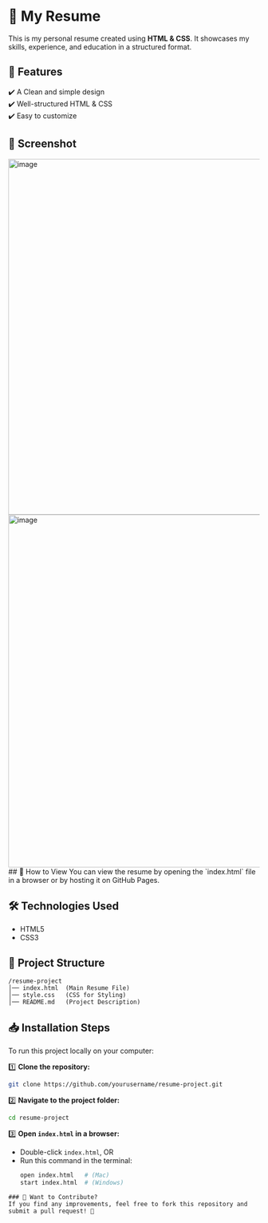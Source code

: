 # 💼 My Resume  

This is my personal resume created using **HTML & CSS**. It showcases my skills, experience, and education in a structured format.  

## 📌 Features  
✔️ A Clean and simple design  
✔️ Well-structured HTML & CSS  
✔️ Easy to customize  

## 📸 Screenshot  
<img width="713" alt="image" src="https://github.com/user-attachments/assets/275f2baf-1954-49b3-b77a-ae6ba65560e5" />
<img width="707" alt="image" src="https://github.com/user-attachments/assets/a5700214-37e7-4439-aec9-fa872facf480" />
## 🚀 How to View  
You can view the resume by opening the `index.html` file in a browser or by hosting it on GitHub Pages.  

## 🛠️ Technologies Used  
- HTML5  
- CSS3  

## 📂 Project Structure  
```
/resume-project
│── index.html  (Main Resume File)
│── style.css   (CSS for Styling)
│── README.md   (Project Description)
```

## 📥 Installation Steps  
To run this project locally on your computer:  

1️⃣ **Clone the repository:**  
   ```sh
   git clone https://github.com/yourusername/resume-project.git
   ```  
2️⃣ **Navigate to the project folder:**  
   ```sh
   cd resume-project
   ```  
3️⃣ **Open `index.html` in a browser:**  
   - Double-click `index.html`, OR  
   - Run this command in the terminal:  
     ```sh
     open index.html   # (Mac)
     start index.html  # (Windows)
   ```
### 📢 Want to Contribute?  
If you find any improvements, feel free to fork this repository and submit a pull request! 🚀 
